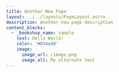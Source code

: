 ```yaml
---
title: Another New Page
layout: ../../layouts/PageLayout.astro
description: Another new page description
content_blocks:
  - _bookshop_name: sample
    text: Hello World!
    color: '#034ad8'
    image:
      image_url: /image.png
      image_alt: My alternate text
---
```


